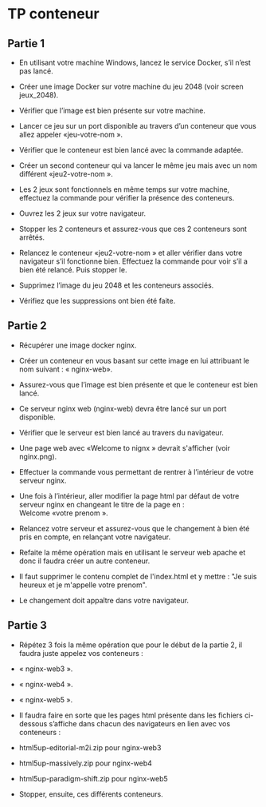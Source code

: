 # TP conteneur

## Partie 1

- En utilisant votre machine Windows, lancez le service Docker, s’il n’est pas lancé.

- Créer une image Docker sur votre machine du jeu 2048 (voir screen jeux_2048).

- Vérifier que l’image est bien présente sur votre machine.

- Lancer ce jeu sur un port disponible au travers d’un conteneur que vous allez appeler «jeu-votre-nom ». 

- Vérifier que le conteneur est bien lancé avec la commande adaptée.

- Créer un second conteneur qui va lancer le même jeu mais avec un nom différent «jeu2-votre-nom ».

- Les 2 jeux sont fonctionnels en même temps sur votre machine, effectuez la commande pour vérifier la présence des conteneurs.

- Ouvrez les 2 jeux sur votre navigateur. 

- Stopper les 2 conteneurs et assurez-vous que ces 2 conteneurs sont arrêtés.

- Relancez le conteneur «jeu2-votre-nom » et aller vérifier dans votre navigateur s’il fonctionne bien. Effectuez la commande pour voir s’il a bien été relancé. Puis stopper le. 

- Supprimez l’image du jeu 2048 et les conteneurs associés.

- Vérifiez que les suppressions ont bien été faite.


## Partie 2


- Récupérer une image docker nginx.

- Créer un conteneur en vous basant sur cette image en lui attribuant le nom suivant : « nginx-web».

- Assurez-vous que l’image est bien présente et que le conteneur est bien lancé.

- Ce serveur nginx web (nginx-web) devra être lancé sur un port disponible.

- Vérifier que le serveur est bien lancé au travers du navigateur.

- Une page web avec «Welcome to nignx » devrait s'afficher (voir nginx.png). 

- Effectuer la commande vous permettant de rentrer à l’intérieur de votre serveur nginx.

- Une fois à l’intérieur, aller modifier la page html par défaut de votre serveur nginx en changeant le titre de la page en :  
Welcome «votre prenom ».

- Relancez votre serveur et assurez-vous que le changement à bien été pris en compte, en relançant votre navigateur.

- Refaite la même opération mais en utilisant le serveur web apache et donc il faudra créer un autre conteneur.

- Il faut supprimer le contenu complet de l'index.html et y mettre : "Je suis heureux et je m'appelle votre prenom".

- Le changement doit appaître dans votre navigateur.

## Partie 3


- Répétez 3 fois la même opération que pour le début de la partie 2, il faudra juste appelez vos conteneurs :

- « nginx-web3 ».

- « nginx-web4 ».

- « nginx-web5 ».

- Il faudra faire en sorte que les pages html présente dans les fichiers ci-dessous s’affiche dans chacun des navigateurs en lien avec vos conteneurs :

- html5up-editorial-m2i.zip pour nginx-web3

- html5up-massively.zip pour nginx-web4

- html5up-paradigm-shift.zip pour nginx-web5

- Stopper, ensuite, ces différents conteneurs.
